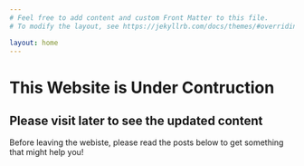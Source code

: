 ```yaml
---
# Feel free to add content and custom Front Matter to this file.
# To modify the layout, see https://jekyllrb.com/docs/themes/#overriding-theme-defaults

layout: home
---
```


<h1> This Website is Under Contruction</h1>
<h2> Please visit later to see the updated content</h2>
Before leaving the webiste, please read the posts below to get something that might help you!

